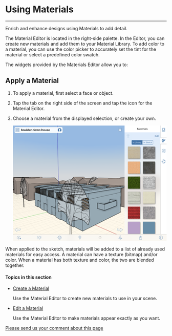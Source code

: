 # Using Materials

----

Enrich and enhance designs using Materials to add detail.
 

The Material Editor is located in the right-side palette. In the Editor, you can create new materials and add them to your Material Library. To add color to a material, you can use the color picker to accurately set the tint for the material or select a predefined color swatch.

The widgets provided by the Materials Editor allow you to:

## Apply a Material

1. To apply a material, first select a face or object.
2. Tap the tab on the right side of the screen and tap the icon for the Material Editor.
3. Choose a material from the displayed selection, or create your own. 
    
    ![](Images/GUID-D0F6979D-2188-46B5-A1BF-3CE251CF918F-low.png)

When applied to the sketch, materials will be added to a list of already used materials for easy access. A material can have a texture (bitmap) and/or color. When a material has both texture and color, the two are blended together.

  

#### Topics in this section

* [Create a Material](GUID-970E1318-E237-4FDB-A0E8-CADED47707AB.htm)
    
    Use the Material Editor to create new materials to use in your scene.
* [Edit a Material](GUID-17A7D6AA-2073-416C-829D-B6E8CCA3FDD4.htm)
    
    Use the Material Editor to make materials appear exactly as you want.

[Please send us your comment about this page](#)
